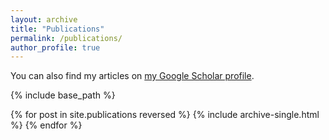 ```yaml
---
layout: archive
title: "Publications"
permalink: /publications/
author_profile: true
---
```


You can also find my articles on [my Google Scholar profile](https://scholar.google.co.uk/citations?user=NG6WOPQAAAAJ&hl=en).

{% include base_path %}

{% for post in site.publications reversed %}
  {% include archive-single.html %}
{% endfor %}
